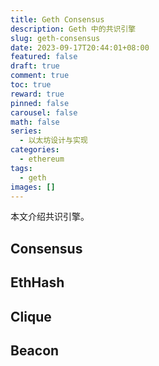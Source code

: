 ```yaml
---
title: Geth Consensus
description: Geth 中的共识引擎
slug: geth-consensus
date: 2023-09-17T20:44:01+08:00
featured: false
draft: true
comment: true
toc: true
reward: true
pinned: false
carousel: false
math: false
series:
  - 以太坊设计与实现
categories:
  - ethereum
tags:
  - geth
images: []
---
```


本文介绍共识引擎。

<!--more-->

## Consensus

## EthHash

## Clique

## Beacon
